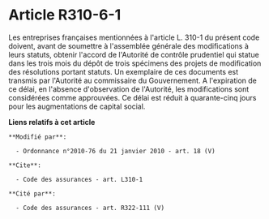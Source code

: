 # Article R310-6-1

Les entreprises françaises mentionnées à l'article L. 310-1 du présent code doivent, avant de soumettre à l'assemblée
générale des modifications à leurs statuts, obtenir l'accord de l'Autorité de contrôle prudentiel qui statue dans les trois
mois du dépôt de trois spécimens des projets de modification des résolutions portant statuts. Un exemplaire de ces documents
est transmis par l'Autorité au commissaire du Gouvernement. A l'expiration de ce délai, en l'absence d'observation de
l'Autorité, les modifications sont considérées comme approuvées. Ce délai est réduit à quarante-cinq jours pour les
augmentations de capital social.

**Liens relatifs à cet article**

	**Modifié par**:

	  - Ordonnance n°2010-76 du 21 janvier 2010 - art. 18 (V)

	**Cite**:

	  - Code des assurances - art. L310-1

	**Cité par**:

	  - Code des assurances - art. R322-111 (V)
